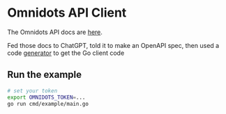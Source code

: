 # Omnidots API Client
The Omnidots API docs are [here](https://honeycomb.omnidots.com/api/docs).

Fed those docs to ChatGPT, told it to make an OpenAPI spec, then used a code [generator](https://github.com/deepmap/oapi-codegen) to get the Go client code

## Run the example 
```bash
# set your token 
export OMNIDOTS_TOKEN=...
go run cmd/example/main.go
```